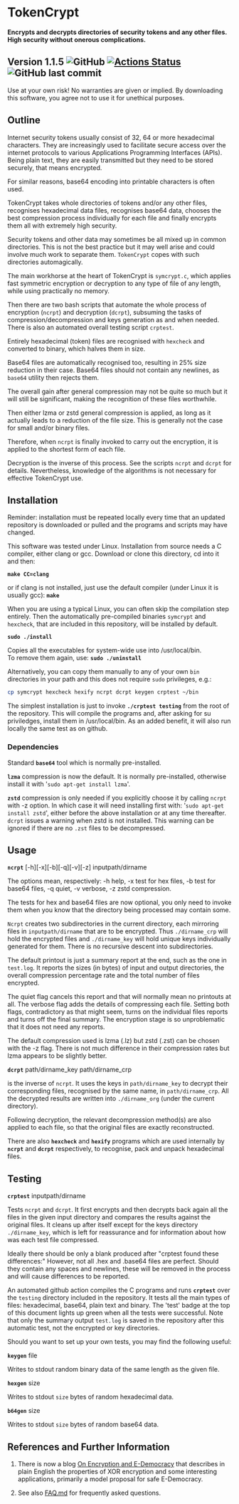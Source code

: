 # TokenCrypt

**Encrypts and decrypts directories of security tokens and any other files. High security without onerous complications.**

## Version 1.1.5 ![GitHub](https://img.shields.io/badge/GitHub-liborty/TokenCrypt-brightgreen) [![Actions Status](https://github.com/liborty/TokenCrypt/workflows/test/badge.svg)](https://github.com/liborty/TokenCrypt/actions) ![GitHub last commit](https://img.shields.io/github/last-commit/liborty/TokenCrypt)

Use at your own risk! No warranties are given or implied. 
By downloading this software, you agree not to use it for unethical purposes.

## Outline

Internet security tokens usually consist of 32, 64 or more hexadecimal characters. 
They are increasingly used to facilitate secure access over the internet protocols
to various Applications Programming Interfaces (APIs). Being plain text,
they are easily transmitted but they need to be stored securely,
that means encrypted.

For similar reasons, base64 encoding into printable characters is often used.

TokenCrypt takes whole directories of tokens
and/or any other files, recognises hexadecimal data files, recognises base64 data, chooses the best compression 
process individually for each file and finally encrypts them all with extremely high security.

Security tokens and other data may sometimes be 
all mixed up in common directories. This is not the best practice but 
it may well arise and could involve much work to separate them. 
`TokenCrypt` copes with such directories automagically.

The main workhorse at the heart of TokenCrypt is `symcrypt.c`, which applies fast symmetric
encryption or decryption to any type of file of any length, while using practically no memory.

Then there are two bash scripts that automate the whole process of encryption (`ncrpt`)
and decryption (`dcrpt`), subsuming the tasks of compression/decompression and keys generation as and when needed.
There is also an automated overall testing script `crptest`.

Entirely hexadecimal (token) files are recognised with `hexcheck` and converted to binary, which halves them in size. 

Base64 files are automatically recognised too, resulting in 25% size reduction in their case. Base64 files should not contain any newlines, as `base64` utility then rejects them. 

The overall gain after general compression may not be quite so much but it will still be significant, making the recognition of these files worthwhile.

Then either lzma or zstd general compression is applied, as long as it actually leads to a reduction of the file size. This is generally not  the case for small and/or binary files. 

Therefore, when  `ncrpt` is finally invoked to carry out the encryption, it is applied to the shortest form of each file.

Decryption is the inverse of this process. See the scripts `ncrpt` and `dcrpt` for details. Nevertheless, knowledge of the algorithms is not necessary for effective TokenCrypt use.

## Installation

Reminder: installation must be repeated locally every time that an updated repository is downloaded or pulled and the programs and scripts may have changed.

This software was tested under Linux. Installation from source needs a C compiler, either clang or gcc. Download or clone this directory, cd into it and then:

**`make CC=clang`**

or if clang is not installed, just use the default compiler 
(under Linux it is usually gcc): **`make`**

When you are using a typical Linux, you can often skip the compilation step entirely. Then the automatically pre-compiled binaries `symcrypt` and `hexcheck`, that are included in this repository, will be installed by default.

**`sudo ./install`**
 
Copies all the executables for system-wide use into /usr/local/bin.  
To remove them again, use: **`sudo ./uninstall`**

Alternatively, you can copy them manually to any of your own `bin` 
directories in your path and this does not require `sudo` privileges, e.g.:
```bash
cp symcrypt hexcheck hexify ncrpt dcrpt keygen crptest ~/bin
```
The simplest installation is just to invoke **`./crptest testing`** from the root of the repository.
This will compile the programs and, after asking for su priviledges, install them in /usr/local/bin.
As an added benefit, it will also run locally the same test as on github.

### Dependencies

Standard  **`base64`** tool which is normally pre-installed.  

**`lzma`** compression is now the default. It is normally pre-installed, otherwise install it with '`sudo apt-get install lzma`'.
  
**`zstd`** compression is only needed if you explicitly choose it by calling `ncrpt` with -z option. In which case it will need installing first with: '`sudo apt-get install zstd`', either before the above installation or at any time thereafter. `dcrpt` issues a warning when zstd is not installed. This warning can be ignored if there are no `.zst` files to be decompressed.

## Usage

**`ncrpt`** [-h][-x][-b][-q][-v][-z] inputpath/dirname

The options mean, respectively: -h help, -x test for hex files, -b test for base64 files, -q quiet, -v verbose, -z zstd compression.

The tests for hex and base64 files are now optional, you only need to invoke them when you know that the directory being processed may contain some.

`Ncrpt` creates two subdirectories in the current directory, each mirroring files in `inputpath/dirname`  that are to be encrypted. Thus `./dirname_crp` will hold the encrypted files and  `./dirname_key` will hold unique keys individually generated for them. There is no recursive descent into subdirectories.

The default printout is just a summary report at the end, such as the one in `test.log`. It reports the sizes (in bytes) of input and output directories, the overall compression percentage rate and the total number of files encrypted.

The quiet flag cancels this report and that will normally mean no printouts at all.
The verbose flag adds the details of compressing each file. Setting both
flags, contradictory as that might seem, turns on the individual files reports and
turns off the final summary.
The encryption stage is so unproblematic that it does not need any reports.

The default compression used is lzma (.lz) but zstd (.zst) can be chosen with the -z flag.
There is not much difference in their compression rates but lzma
appears to be slightly better.

**`dcrpt`** path/dirname_key path/dirname_crp

is the inverse of `ncrpt`. It uses the keys in  `path/dirname_key` to decrypt
their corresponding files, recognised by the same name, in `path/dirname_crp`.
All the decrypted results are written into `./dirname_org` (under the current directory).

Following decryption, the relevant decompression method(s) are also applied to each file, so that the original files are exactly reconstructed.

There are also **`hexcheck`** and **`hexify`** programs which are used internally by  **`ncrpt`** and **`dcrpt`** respectively, to recognise, pack and unpack hexadecimal files.

## Testing

**`crptest`** inputpath/dirname 

Tests `ncrpt` and `dcrpt`. It first encrypts and then decrypts back again
all the files in the given input directory and compares the results against the original files.
It cleans up after itself except for the keys directory `./dirname_key`,
which is left for reassurance and for information about how was each test file compressed.

Ideally there should be only a blank produced after "crptest found these differences:" However, not all .hex and .base64 files are perfect. Should they contain any spaces and newlines, these will be removed in the process and will cause differences to be reported.

An automated github action compiles the C programs and runs **`crptest`** over the `testing` directory included in the repository.
It tests all the main types of files: hexadecimal, base64, plain text and binary. 
The 'test' badge at the top of this document lights up green 
when all the tests were successful. Note that only the summary output `test.log` is saved in the repository after this automatic test, not the encrypted or key directories.

Should you want to set up your own tests, you  may find the following useful:

**`keygen`** file

Writes to stdout random binary data of the same length as the given file.

**`hexgen`** size

Writes to stdout `size` bytes of random hexadecimal data.

**`b64gen`** size

Writes to stdout `size` bytes of random base64 data.

## References and Further Information

1. There is now a blog [On Encryption and E-Democracy](https://oldmill.cz/2020-06-10-crypt.html) that describes in plain English the properties of XOR encryption and some interesting applications, primarily a model proposal for safe E-Democracy.
  
1. See also [FAQ.md](https://github.com/liborty/TokenCrypt/blob/master/FAQ.md) for frequently asked questions.
